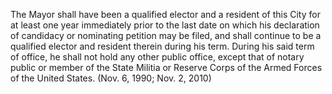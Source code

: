 The Mayor shall have been a qualified elector and a resident of this City for at least one year immediately prior to the last date on which his declaration of candidacy or nominating petition may be filed, and shall continue to be a qualified elector and resident therein during his term. During his said term of office, he shall not hold any other public office, except that of notary public or member of the State Militia or Reserve Corps of the Armed Forces of the United States. (Nov. 6, 1990; Nov. 2, 2010)